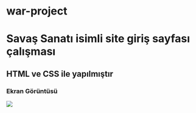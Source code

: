 # war-project
<h1>Savaş Sanatı isimli site giriş sayfası çalışması</h1>
<h2>HTML ve CSS ile yapılmıştır</h2>
<h3>Ekran Görüntüsü</h3>
<img src="Screen.gif"/>